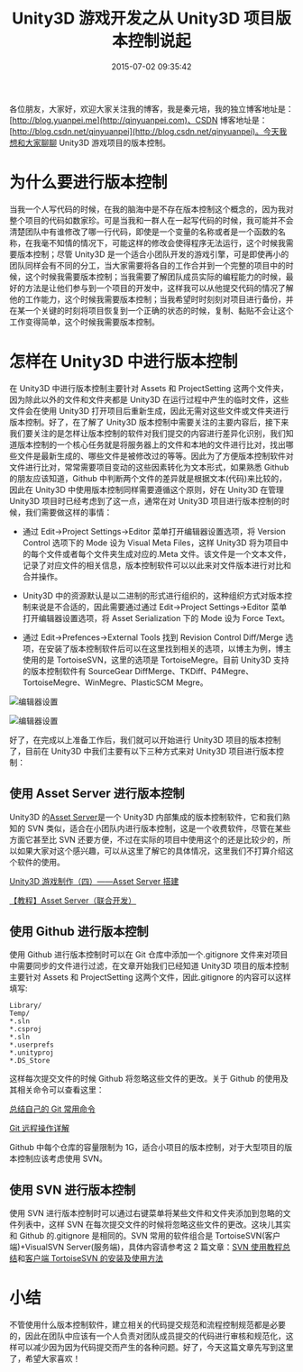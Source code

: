 ﻿---
abbrlink: 1320325685
categories:
- Unity3D
date: 2015-07-02 09:35:42
description: 在这篇文章中，作者介绍了在 Unity3D 游戏项目中进行版本控制的重要性和方法。作者指出团队合作时需要版本控制来避免代码冲突和确保项目稳定性。在 Unity3D 中，版本控制主要针对 Assets 和 ProjectSetting 文件夹，需要将项目设置为生成 .Meta 文件和将资源模式设置为 Force Text。作者提到了三种主要的版本控制方式：使用 Asset Server、Github 和 SVN，并提供了相关链接和操作指南。最后强调了建立代码提交规范和流程控制规范的重要性。
slug: 1320325685
tags:
- 版本控制
- Unity3D
- SVN
- Github
title: Unity3D 游戏开发之从 Unity3D 项目版本控制说起
---

各位朋友，大家好，欢迎大家关注我的博客，我是秦元培，我的独立博客地址是：[http://blog.yuanpei.me](http://qinyuanpei.com)、CSDN 博客地址是：[http://blog.csdn.net/qinyuanpei](http://blog.csdn.net/qinyuanpei)。今天我想和大家聊聊 Unity3D 游戏项目的版本控制。

<!--more-->

# 为什么要进行版本控制

当我一个人写代码的时候，在我的脑海中是不存在版本控制这个概念的，因为我对整个项目的代码如数家珍。可是当我和一群人在一起写代码的时候，我可能并不会清楚团队中有谁修改了哪一行代码，即使是一个变量的名称或者是一个函数的名称，在我毫不知情的情况下，可能这样的修改会使得程序无法运行，这个时候我需要版本控制；尽管 Unity3D 是一个适合小团队开发的游戏引擎，可是即使再小的团队同样会有不同的分工，当大家需要将各自的工作合并到一个完整的项目中的时候，这个时候我需要版本控制；当我需要了解团队成员实际的编程能力的时候，最好的方法是让他们参与到一个项目的开发中，这样我可以从他提交代码的情况了解他的工作能力，这个时候我需要版本控制；当我希望时时刻刻对项目进行备份，并在某一个关键的时刻将项目恢复到一个正确的状态的时候，复制、黏贴不会让这个工作变得简单，这个时候我需要版本控制。

# 怎样在 Unity3D 中进行版本控制

在 Unity3D 中进行版本控制主要针对 Assets 和 ProjectSetting 这两个文件夹，因为除此以外的文件和文件夹都是 Unity3D 在运行过程中产生的临时文件，这些文件会在使用 Unity3D 打开项目后重新生成，因此无需对这些文件或文件夹进行版本控制。好了，在了解了 Unity3D 版本控制中需要关注的主要内容后，接下来我们要关注的是怎样让版本控制的软件对我们提交的内容进行差异化识别，我们知道版本控制的一个核心任务就是将服务器上的文件和本地的文件进行比对，找出哪些文件是最新生成的、哪些文件是被修改过的等等。因此为了方便版本控制软件对文件进行比对，常常需要项目变动的这些因素转化为文本形式，如果熟悉 Github 的朋友应该知道，Github 中判断两个文件的差异就是根据文本(代码)来比较的，因此在 Unity3D 中使用版本控制同样需要遵循这个原则，好在 Unity3D 在管理 Unity3D 项目时已经考虑到了这一点，通常在对 Unity3D 项目进行版本控制的时候，我们需要做这样的事情：

* 通过 Edit->Project Settings->Editor 菜单打开编辑器设置选项，将 Version Control 选项下的 Mode 设为 Visual Meta Files，这样 Unity3D 将为项目中的每个文件或者每个文件夹生成对应的.Meta 文件。该文件是一个文本文件，记录了对应文件的相关信息，版本控制软件可以以此来对文件版本进行对比和合并操作。

* Unity3D 中的资源默认是以二进制的形式进行组织的，这种组织方式对版本控制来说是不合适的，因此需要通过通过 Edit->Project Settings->Editor 菜单打开编辑器设置选项，将 Asset Serialization 下的 Mode 设为 Force Text。

* 通过 Edit->Prefences->External Tools 找到 Revision Control Diff/Merge 选项，在安装了版本控制软件后可以在这里找到相关的选项，以博主为例，博主使用的是 TortoiseSVN，这里的选项是 TortoiseMegre。目前 Unity3D 支持的版本控制软件有 SourceGear DiffMerge、TKDiff、P4Megre、TortoiseMegre、WinMegre、PlasticSCM Megre。

![编辑器设置](/posts/1320325685/20150702094529611.jpg)      

![编辑器设置](/posts/1320325685/20150702094714776.jpg)


好了，在完成以上准备工作后，我们就可以开始进行 Unity3D 项目的版本控制了，目前在 Unity3D 中我们主要有以下三种方式来对 Unity3D 项目进行版本控制：

## 使用 Asset Server 进行版本控制

Unity3D 的[Asset Server](http://unity3d.com/unity/team/assetserver/)是一个 Unity3D 内部集成的版本控制软件，它和我们熟知的 SVN 类似，适合在小团队内进行版本控制，这是一个收费软件，尽管在某些方面它甚至比 SVN 还要方便，不过在实际的项目中使用这个的还是比较少的，所以如果大家对这个感兴趣，可以从这里了解它的具体情况，这里我们不打算介绍这个软件的使用。

[Unity3D 游戏制作（四）——Asset Server 搭建](http://blog.csdn.net/amazonzx/article/details/7980117)

[【教程】Asset Server（联合开发）](http://tieba.baidu.com/p/2419391804)

## 使用 Github 进行版本控制

使用 Github 进行版本控制时可以在 Git 仓库中添加一个.gitignore 文件来对项目中需要同步的文件进行过滤，在文章开始我们已经知道 Unity3D 项目的版本控制主要针对 Assets 和 ProjectSetting 这两个文件，因此.gitignore 的内容可以这样填写:
```plain
Library/
Temp/
*.sln
*.csproj
*.sln
*.userprefs
*.unityproj
*.DS_Store
```

这样每次提交文件的时候 Github 将忽略这些文件的更改。关于 Github 的使用及其相关命令可以查看这里：

[总结自己的 Git 常用命令](http://www.cnblogs.com/lwzz/archive/2013/02/23/2921426.html)

[Git 远程操作详解](http://www.ruanyifeng.com/blog/2014/06/git_remote.html)


Github 中每个仓库的容量限制为 1G，适合小项目的版本控制，对于大型项目的版本控制应该考虑使用 SVN。

## 使用 SVN 进行版本控制

使用 SVN 进行版本控制时可以通过右键菜单将某些文件和文件夹添加到忽略的文件列表中，这样 SVN 在每次提交文件的时候将忽略这些文件的更改。这块儿其实和 Github 的.gitignore 是相同的。SVN 常用的软件组合是 TortoiseSVN(客户端)+VisualSVN Server(服务端)，具体内容请参考这 2 篇文章：[SVN 使用教程总结](http://www.cnblogs.com/armyfai/p/3985660.html)和[客户端 TortoiseSVN 的安装及使用方法](http://blog.chinaunix.net/uid-27004869-id-4112057.html)

# 小结

不管使用什么版本控制软件，建立相关的代码提交规范和流程控制规范都是必要的，因此在团队中应该有一个人负责对团队成员提交的代码进行审核和规范化，这样可以减少因为因为代码提交而产生的各种问题。好了，今天这篇文章先写到这里了，希望大家喜欢！